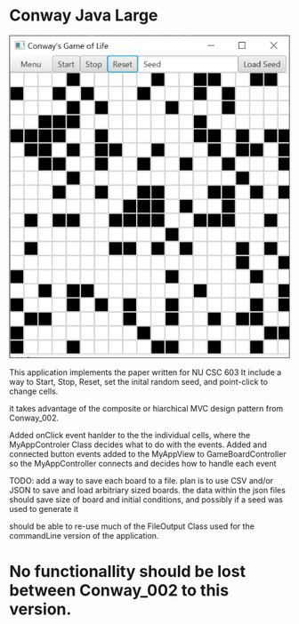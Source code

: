 # Conway Java Large 

![Game Board](./gameExample.png)

This application implements the paper written for NU CSC 603
It include a way to Start, Stop, Reset, set the inital random seed, and point-click to change cells. 

it takes advantage of the composite or hiarchical MVC design pattern from Conway_002. 

Added onClick event hanlder to the the individual cells, where the MyAppControler Class decides what to do with the events. 
Added and connected button events added to the MyAppView to GameBoardController so the MyAppController connects and decides how to handle each event

TODO: add a way to save each board to a file.
plan is to use CSV and/or JSON to save and load arbitriary sized boards. 
the data within the json files should save size of board and initial conditions, and possibly if a seed was used to generate it

should be able to re-use much of the FileOutput Class used for the commandLine version of the application. 

# No functionallity should be lost between Conway_002 to this version. 
